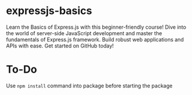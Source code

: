 # expressjs-basics

Learn the Basics of Express.js with this beginner-friendly course! Dive into the world of server-side JavaScript development and master the fundamentals of Express.js framework. Build robust web applications and APIs with ease. Get started on GitHub today!

# To-Do

Use `npm install` command into package before starting the package
